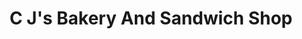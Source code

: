 ---
title: "C J's Bakery And Sandwich Shop"
url: /aspatria/c-js-bakery-and-sandwich-shop/
shop: bakery
---
